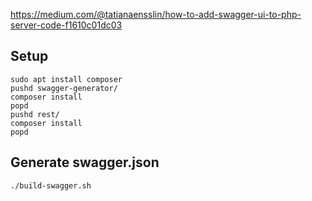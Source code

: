 https://medium.com/@tatianaensslin/how-to-add-swagger-ui-to-php-server-code-f1610c01dc03

## Setup
```shell
sudo apt install composer
pushd swagger-generator/
composer install
popd
pushd rest/
composer install
popd
```

## Generate swagger.json
```shell
./build-swagger.sh
```

